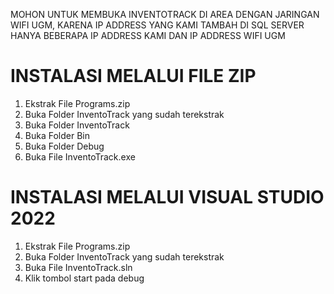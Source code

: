 
MOHON UNTUK MEMBUKA INVENTOTRACK DI AREA DENGAN JARINGAN WIFI UGM, KARENA IP ADDRESS YANG KAMI TAMBAH DI SQL SERVER HANYA BEBERAPA IP ADDRESS KAMI DAN IP ADDRESS WIFI UGM

# INSTALASI MELALUI FILE ZIP
1. Ekstrak File Programs.zip 
2. Buka Folder InventoTrack yang sudah terekstrak
3. Buka Folder InventoTrack
4. Buka Folder Bin
5. Buka Folder Debug
6. Buka File InventoTrack.exe

# INSTALASI MELALUI VISUAL STUDIO 2022
1. Ekstrak File Programs.zip 
2. Buka Folder InventoTrack yang sudah terekstrak
3. Buka File InventoTrack.sln
4. Klik tombol start pada debug

